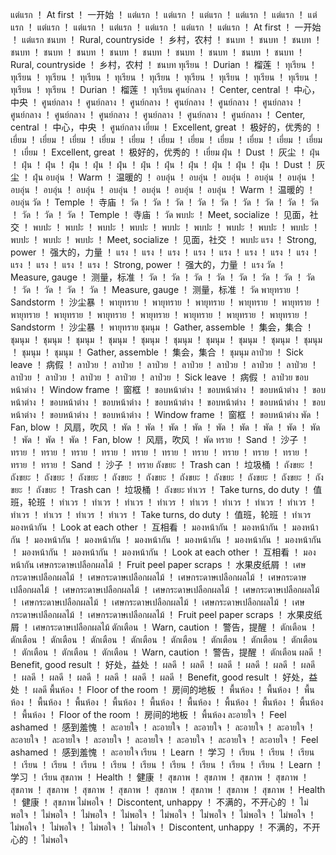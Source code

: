 แต่แรก	！	At first	！	一开始	！	แต่แรก	！	แต่แรก	！	แต่แรก	！	แต่แรก	！	แต่แรก	！	แต่แรก	！	แต่แรก	！	แต่แรก	！	แต่แรก	！	แต่แรก	！	แต่แรก	！	แต่แรก	！	At first	！	一开始	！	แต่แรก
ชนบท	！	Rural, countryside	！	乡村，农村	！	ชนบท	！	ชนบท	！	ชนบท	！	ชนบท	！	ชนบท	！	ชนบท	！	ชนบท	！	ชนบท	！	ชนบท	！	ชนบท	！	ชนบท	！	ชนบท	！	Rural, countryside	！	乡村，农村	！	ชนบท
ทุเรียน	！	Durian	！	榴莲	！	ทุเรียน	！	ทุเรียน	！	ทุเรียน	！	ทุเรียน	！	ทุเรียน	！	ทุเรียน	！	ทุเรียน	！	ทุเรียน	！	ทุเรียน	！	ทุเรียน	！	ทุเรียน	！	ทุเรียน	！	Durian	！	榴莲	！	ทุเรียน
ศูนย์กลาง	！	Center, central	！	中心，中央	！	ศูนย์กลาง	！	ศูนย์กลาง	！	ศูนย์กลาง	！	ศูนย์กลาง	！	ศูนย์กลาง	！	ศูนย์กลาง	！	ศูนย์กลาง	！	ศูนย์กลาง	！	ศูนย์กลาง	！	ศูนย์กลาง	！	ศูนย์กลาง	！	ศูนย์กลาง	！	Center, central	！	中心，中央	！	ศูนย์กลาง
เยี่ยม	！	Excellent, great	！	极好的，优秀的	！	เยี่ยม	！	เยี่ยม	！	เยี่ยม	！	เยี่ยม	！	เยี่ยม	！	เยี่ยม	！	เยี่ยม	！	เยี่ยม	！	เยี่ยม	！	เยี่ยม	！	เยี่ยม	！	เยี่ยม	！	Excellent, great	！	极好的，优秀的	！	เยี่ยม
ฝุ่น	！	Dust	！	灰尘	！	ฝุ่น	！	ฝุ่น	！	ฝุ่น	！	ฝุ่น	！	ฝุ่น	！	ฝุ่น	！	ฝุ่น	！	ฝุ่น	！	ฝุ่น	！	ฝุ่น	！	ฝุ่น	！	ฝุ่น	！	Dust	！	灰尘	！	ฝุ่น
อบอุ่น	！	Warm	！	温暖的	！	อบอุ่น	！	อบอุ่น	！	อบอุ่น	！	อบอุ่น	！	อบอุ่น	！	อบอุ่น	！	อบอุ่น	！	อบอุ่น	！	อบอุ่น	！	อบอุ่น	！	อบอุ่น	！	อบอุ่น	！	Warm	！	温暖的	！	อบอุ่น
วัด	！	Temple	！	寺庙	！	วัด	！	วัด	！	วัด	！	วัด	！	วัด	！	วัด	！	วัด	！	วัด	！	วัด	！	วัด	！	วัด	！	วัด	！	Temple	！	寺庙	！	วัด
พบปะ	！	Meet, socialize	！	见面，社交	！	พบปะ	！	พบปะ	！	พบปะ	！	พบปะ	！	พบปะ	！	พบปะ	！	พบปะ	！	พบปะ	！	พบปะ	！	พบปะ	！	พบปะ	！	พบปะ	！	Meet, socialize	！	见面，社交	！	พบปะ
แรง	！	Strong, power	！	强大的，力量	！	แรง	！	แรง	！	แรง	！	แรง	！	แรง	！	แรง	！	แรง	！	แรง	！	แรง	！	แรง	！	แรง	！	แรง	！	Strong, power	！	强大的，力量	！	แรง
วัด	！	Measure, gauge	！	测量，标准	！	วัด	！	วัด	！	วัด	！	วัด	！	วัด	！	วัด	！	วัด	！	วัด	！	วัด	！	วัด	！	วัด	！	วัด	！	Measure, gauge	！	测量，标准	！	วัด
พายุทราย	！	Sandstorm	！	沙尘暴	！	พายุทราย	！	พายุทราย	！	พายุทราย	！	พายุทราย	！	พายุทราย	！	พายุทราย	！	พายุทราย	！	พายุทราย	！	พายุทราย	！	พายุทราย	！	พายุทราย	！	พายุทราย	！	Sandstorm	！	沙尘暴	！	พายุทราย
ชุมนุม	！	Gather, assemble	！	集会，集合	！	ชุมนุม	！	ชุมนุม	！	ชุมนุม	！	ชุมนุม	！	ชุมนุม	！	ชุมนุม	！	ชุมนุม	！	ชุมนุม	！	ชุมนุม	！	ชุมนุม	！	ชุมนุม	！	ชุมนุม	！	Gather, assemble	！	集会，集合	！	ชุมนุม
ลาป่วย	！	Sick leave	！	病假	！	ลาป่วย	！	ลาป่วย	！	ลาป่วย	！	ลาป่วย	！	ลาป่วย	！	ลาป่วย	！	ลาป่วย	！	ลาป่วย	！	ลาป่วย	！	ลาป่วย	！	ลาป่วย	！	ลาป่วย	！	Sick leave	！	病假	！	ลาป่วย
ขอบหน้าต่าง	！	Window frame	！	窗框	！	ขอบหน้าต่าง	！	ขอบหน้าต่าง	！	ขอบหน้าต่าง	！	ขอบหน้าต่าง	！	ขอบหน้าต่าง	！	ขอบหน้าต่าง	！	ขอบหน้าต่าง	！	ขอบหน้าต่าง	！	ขอบหน้าต่าง	！	ขอบหน้าต่าง	！	ขอบหน้าต่าง	！	ขอบหน้าต่าง	！	Window frame	！	窗框	！	ขอบหน้าต่าง
พัด	！	Fan, blow	！	风扇，吹风	！	พัด	！	พัด	！	พัด	！	พัด	！	พัด	！	พัด	！	พัด	！	พัด	！	พัด	！	พัด	！	พัด	！	พัด	！	Fan, blow	！	风扇，吹风	！	พัด
ทราย	！	Sand	！	沙子	！	ทราย	！	ทราย	！	ทราย	！	ทราย	！	ทราย	！	ทราย	！	ทราย	！	ทราย	！	ทราย	！	ทราย	！	ทราย	！	ทราย	！	Sand	！	沙子	！	ทราย
ถังขยะ	！	Trash can	！	垃圾桶	！	ถังขยะ	！	ถังขยะ	！	ถังขยะ	！	ถังขยะ	！	ถังขยะ	！	ถังขยะ	！	ถังขยะ	！	ถังขยะ	！	ถังขยะ	！	ถังขยะ	！	ถังขยะ	！	ถังขยะ	！	Trash can	！	垃圾桶	！	ถังขยะ
ทําเวร	！	Take turns, do duty	！	值班，轮班	！	ทําเวร	！	ทําเวร	！	ทําเวร	！	ทําเวร	！	ทําเวร	！	ทําเวร	！	ทําเวร	！	ทําเวร	！	ทําเวร	！	ทําเวร	！	ทําเวร	！	ทําเวร	！	Take turns, do duty	！	值班，轮班	！	ทําเวร
มองหน้ากัน	！	Look at each other	！	互相看	！	มองหน้ากัน	！	มองหน้ากัน	！	มองหน้ากัน	！	มองหน้ากัน	！	มองหน้ากัน	！	มองหน้ากัน	！	มองหน้ากัน	！	มองหน้ากัน	！	มองหน้ากัน	！	มองหน้ากัน	！	มองหน้ากัน	！	มองหน้ากัน	！	Look at each other	！	互相看	！	มองหน้ากัน
เศษกระดาษเปลือกผลไม้	！	Fruit peel paper scraps	！	水果皮纸屑	！	เศษกระดาษเปลือกผลไม้	！	เศษกระดาษเปลือกผลไม้	！	เศษกระดาษเปลือกผลไม้	！	เศษกระดาษเปลือกผลไม้	！	เศษกระดาษเปลือกผลไม้	！	เศษกระดาษเปลือกผลไม้	！	เศษกระดาษเปลือกผลไม้	！	เศษกระดาษเปลือกผลไม้	！	เศษกระดาษเปลือกผลไม้	！	เศษกระดาษเปลือกผลไม้	！	เศษกระดาษเปลือกผลไม้	！	เศษกระดาษเปลือกผลไม้	！	Fruit peel paper scraps	！	水果皮纸屑	！	เศษกระดาษเปลือกผลไม้
ตักเตือน	！	Warn, caution	！	警告，提醒	！	ตักเตือน	！	ตักเตือน	！	ตักเตือน	！	ตักเตือน	！	ตักเตือน	！	ตักเตือน	！	ตักเตือน	！	ตักเตือน	！	ตักเตือน	！	ตักเตือน	！	ตักเตือน	！	ตักเตือน	！	Warn, caution	！	警告，提醒	！	ตักเตือน
ผลดี	！	Benefit, good result	！	好处，益处	！	ผลดี	！	ผลดี	！	ผลดี	！	ผลดี	！	ผลดี	！	ผลดี	！	ผลดี	！	ผลดี	！	ผลดี	！	ผลดี	！	ผลดี	！	ผลดี	！	Benefit, good result	！	好处，益处	！	ผลดี
พื้นห้อง	！	Floor of the room	！	房间的地板	！	พื้นห้อง	！	พื้นห้อง	！	พื้นห้อง	！	พื้นห้อง	！	พื้นห้อง	！	พื้นห้อง	！	พื้นห้อง	！	พื้นห้อง	！	พื้นห้อง	！	พื้นห้อง	！	พื้นห้อง	！	พื้นห้อง	！	Floor of the room	！	房间的地板	！	พื้นห้อง
ละอายใจ	！	Feel ashamed	！	感到羞愧	！	ละอายใจ	！	ละอายใจ	！	ละอายใจ	！	ละอายใจ	！	ละอายใจ	！	ละอายใจ	！	ละอายใจ	！	ละอายใจ	！	ละอายใจ	！	ละอายใจ	！	ละอายใจ	！	ละอายใจ	！	Feel ashamed	！	感到羞愧	！	ละอายใจ
เรียน	！	Learn	！	学习	！	เรียน	！	เรียน	！	เรียน	！	เรียน	！	เรียน	！	เรียน	！	เรียน	！	เรียน	！	เรียน	！	เรียน	！	เรียน	！	เรียน	！	Learn	！	学习	！	เรียน
สุขภาพ	！	Health	！	健康	！	สุขภาพ	！	สุขภาพ	！	สุขภาพ	！	สุขภาพ	！	สุขภาพ	！	สุขภาพ	！	สุขภาพ	！	สุขภาพ	！	สุขภาพ	！	สุขภาพ	！	สุขภาพ	！	สุขภาพ	！	Health	！	健康	！	สุขภาพ
ไม่พอใจ	！	Discontent, unhappy	！	不满的，不开心的	！	ไม่พอใจ	！	ไม่พอใจ	！	ไม่พอใจ	！	ไม่พอใจ	！	ไม่พอใจ	！	ไม่พอใจ	！	ไม่พอใจ	！	ไม่พอใจ	！	ไม่พอใจ	！	ไม่พอใจ	！	ไม่พอใจ	！	ไม่พอใจ	！	Discontent, unhappy	！	不满的，不开心的	！	ไม่พอใจ
